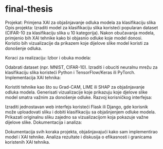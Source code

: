 # final-thesis


Projekat: Primjena XAI za objašnjavanje odluka modela za klasifikaciju slika
Opis projekta:
Izraditi model za klasifikaciju slika koristeći popularan dataset (CIFAR-10 za klasifikaciju slika u 10 kategorija). Nakon obučavanja modela, primjenio bih XAI tehnike kako bi objasnio odluke koje model donosi. Koristio bih vizualizacije da prikazem koje dijelove slike model koristi za donošenje odluka.

Koraci za realizaciju:
Izbor i obuka modela:

Odabrati dataset (npr. MNIST, CIFAR-10).
Izraditi i obuciti neuralnu mrežu za klasifikaciju slika koristeći Python i TensorFlow/Keras ili PyTorch.
Implementacija XAI tehnika:

Koristiti  tehnike kao što su Grad-CAM, LIME ili SHAP za objašnjavanje odluka modela.
Generisati vizualizacije koje prikazuju koje djelove slike model smatra važnim za donošenje odluke.
Razvoj korisničkog interfejsa:

Izraditi jednostavan web interfejs koristeći Flask ili Django, gde korisnik može uploadovati sliku i dobiti klasifikaciju sa objašnjenjem odluke modela.
Prikazati originalnu sliku zajedno sa vizualizacijom koja pokazuje važne dijelove slike.
Dokumentacija i analiza:

Dokumentacija svih koraka projekta, objašnjavajući kako sam implementirao model i XAI tehnike.
Analiza rezultate i diskusija o efikasnosti i granicama koristenih XAI tehnika.
